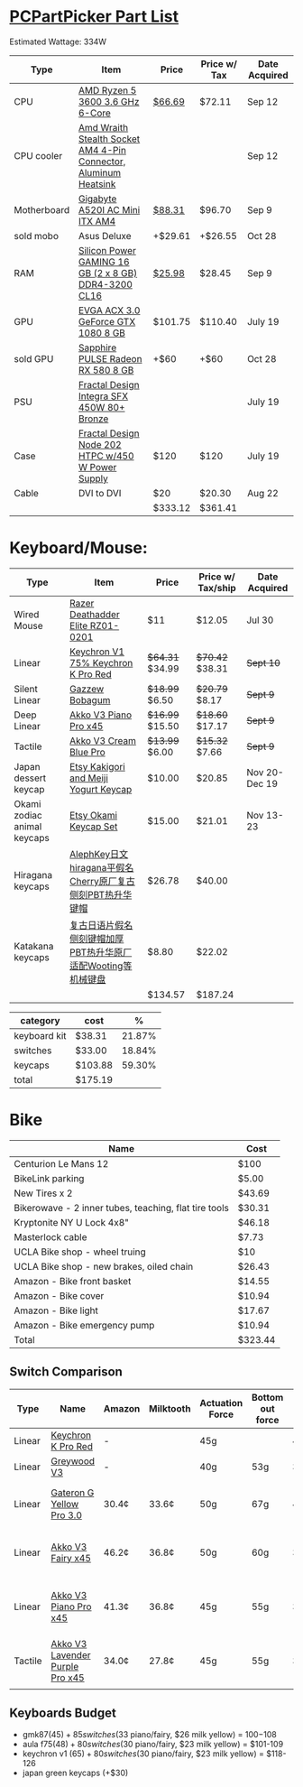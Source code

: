  # [PCPartPicker Part List](https://pcpartpicker.com/list/9HWVJy)
Estimated Wattage: 334W

| Type        | Item                                                                                                                                                                                     | Price                                                                                               | Price w/ Tax | Date Acquired |
| ----------- | ---------------------------------------------------------------------------------------------------------------------------------------------------------------------------------------- | --------------------------------------------------------------------------------------------------- | ------------ | ------------- |
| CPU         | [AMD Ryzen 5 3600 3.6 GHz 6-Core](https://pcpartpicker.com/product/9nm323/amd-ryzen-5-3600-36-thz-6-core-processor-100-100000031box)                                                     | [$66.69](https://www.ebay.com/itm/395619960557)                                                     | $72.11       | Sep 12        |
| CPU cooler  | [Amd Wraith Stealth Socket AM4 4-Pin Connector, Aluminum Heatsink](https://pcpartpicker.com/product/ht2bt6/placeholder-)                                                                 |                                                                                                     |              | Sep 12        |
| Motherboard | [Gigabyte A520I AC Mini ITX AM4](https://pcpartpicker.com/product/s6tKHx/gigabyte-a520i-ac-mini-itx-am4-motherboard-a520i-ac)                                                            | [$88.31](https://www.amazon.com/gp/product/B08F7BHDLY/ref=ppx_od_dt_b_asin_title_s00?ie=UTF8&psc=1) | $96.70       | Sep 9         |
| sold mobo   | Asus Deluxe                                                                                                                                                                              | +$29.61                                                                                             | +$26.55      | Oct 28        |
| RAM         | [Silicon Power GAMING 16 GB (2 x 8 GB) DDR4-3200 CL16](https://pcpartpicker.com/product/P4FKHx/silicon-power-sp016gxlzu320bdaj5-16-gb-2-x-8-gb-ddr4-3200-cl16-memory-sp016gxlzu320bdaj5) | [$25.98](https://www.ebay.com/itm/256625508026)                                                     | $28.45       | Sep 9         |
| GPU         | [EVGA ACX 3.0 GeForce GTX 1080 8 GB](https://pcpartpicker.com/product/bNcMnQ/evga-video-card-08gp46286)                                                                                  | $101.75                                                                                             | $110.40      | July 19       |
| sold GPU    | [Sapphire PULSE Radeon RX 580 8 GB](https://pcpartpicker.com/product/y2DzK8/sapphire-radeon-rx-580-8gb-pulse-video-card-11265-05)                                                        | +$60                                                                                                | +$60         | Oct 28        |
| PSU         | [Fractal Design Integra SFX 450W 80+ Bronze](https://pcpartpicker.com/product/sFfmP6/fractal-design-power-supply-fdpsuin3b450w)                                                          |                                                                                                     |              | July 19       |
| Case        | [Fractal Design Node 202 HTPC w/450 W Power Supply](https://pcpartpicker.com/product/XbKhP6/fractal-design-case-fdmcanode202aaus)                                                        | $120                                                                                                | $120         | July 19       |
| Cable       | DVI to DVI                                                                                                                                                                               | $20                                                                                                 | $20.30       | Aug 22        |
|             |                                                                                                                                                                                          | $333.12                                                                                             | $361.41      |               |
# Keyboard/Mouse:

| Type                        | Item                                                                                                                                                                                     | Price             | Price w/ Tax/ship | Date Acquired |
| --------------------------- | ---------------------------------------------------------------------------------------------------------------------------------------------------------------------------------------- | ----------------- | ----------------- | ------------- |
| Wired Mouse                 | [Razer Deathadder Elite RZ01-0201](https://www.ebay.com/itm/305685843033)                                                                                                                | $11               | $12.05            | Jul 30        |
| Linear                      | [Keychron V1 75% Keychron K Pro Red](https://www.amazon.com/dp/B09NLW62PN?ref=ppx_yo2ov_dt_b_fed_asin_title)                                                                             | ~~$64.31~~ $34.99 | ~~$70.42~~ $38.31 | ~~Sept 10~~   |
| Silent Linear               | [Gazzew Bobagum](https://milktooth.com/products/switches/bobagum)                                                                                                                        | ~~$18.99~~ $6.50  | ~~$20.79~~ $8.17  | ~~Sept 9~~    |
| Deep Linear                 | [Akko V3 Piano Pro x45](https://milktooth.com/products/switches/piano-pro)                                                                                                               | ~~$16.99~~ $15.50 | ~~$18.60~~ $17.17 | ~~Sept 9~~    |
| Tactile                     | [Akko V3 Cream Blue Pro](https://milktooth.com/products/switches/cream-blue-pro)                                                                                                         | ~~$13.99~~ $6.00  | ~~$15.32~~ $7.66  | ~~Sept 9~~    |
| Japan dessert keycap        | [Etsy Kakigori and Meiji Yogurt Keycap](https://www.etsy.com/listing/191062383/custom-esc-keycap-for-cherry-mx-swtich?transaction_id=4320356917)                                         | $10.00            | $20.85            | Nov 20-Dec 19 |
| Okami zodiac animal keycaps | [Etsy Okami Keycap Set](https://www.etsy.com/listing/1409857771/okami-keycap-set?ref=hp_active-mission-recs-rv-1-1)                                                                      | $15.00            | $21.01            | Nov 13-23     |
| Hiragana keycaps            | [AlephKey日文hiragana平假名Cherry原厂复古侧刻PBT热升华键帽](https://item.taobao.com/item.htm?from=cart&id=741224917679&skuId=5114618109951&spm=a1z0d.6639537%2F202410.item.d741224917679.c6e27484DCMPK1) | $26.78            | $40.00            |               |
| Katakana keycaps            | [复古日语片假名侧刻键帽加厚PBT热升华原厂适配Wooting等机械键盘](https://item.taobao.com/item.htm?from=cart&id=834778981225&spm=a1z0d.6639537%2F202410.item.d834778981225.c6e27484DCMPK1)                           | $8.80             | $22.02            |               |
|                             |                                                                                                                                                                                          | $134.57           | $187.24           |               |

| category     | cost    | %      |
| ------------ | ------- | ------ |
| keyboard kit | $38.31  | 21.87% |
| switches     | $33.00  | 18.84% |
| keycaps      | $103.88 | 59.30% |
| total        | $175.19 |        |

# Bike

| Name                                                  | Cost       |
| ----------------------------------------------------- | ---------- |
| Centurion Le Mans 12                                  | $100       |
| BikeLink parking                                      | $5.00      |
| New Tires x 2                                         | $43.69     |
| Bikerowave - 2 inner tubes, teaching, flat tire tools | $30.31     |
| Kryptonite NY U Lock 4x8"                             | $46.18     |
| Masterlock cable                                      | $7.73      |
| UCLA Bike shop - wheel truing                         | $10        |
| UCLA Bike shop - new brakes, oiled chain              | $26.43     |
| Amazon - Bike front basket                            | $14.55<br> |
| Amazon - Bike cover                                   | $10.94     |
| Amazon - Bike light                                   | $17.67     |
| Amazon - Bike emergency pump                          | $10.94     |
| Total                                                 | $323.44    |

## Switch Comparison
| Type    | Name                                                                                           | Amazon | Milktooth | Actuation Force | Bottom out force | Total Travel | Descriptors                                               |
| ------- | ---------------------------------------------------------------------------------------------- | ------ | --------- | --------------- | ---------------- | ------------ | --------------------------------------------------------- |
| Linear  | [Keychron K Pro Red](https://www.keychron.com/products/keychron-k-pro-switch)                  | -      |           | 45g             |                  | 4mm          | Quiet, Office/gaming                                      |
| Linear  | [Greywood V3](https://epomaker.com/products/leobog-graywood-v3-switch-set)                     | -      |           | 40g             | 53g              | 3.6mm        |                                                           |
| Linear  | [Gateron G Yellow Pro 3.0](https://milktooth.com/products/switches/g-pro-3-yellow)             | 30.4¢  | 33.6¢     | 50g             | 67g              | 4mm          | high-pitched, **creamy**, resonant, polished              |
| Linear  | [Akko V3 Fairy x45](https://milktooth.com/products/switches/fairy)                             | 46.2¢  | 36.8¢     | 50g             | 60g              | 3.3mm        | **muted**, polished, mild, neutral, subtle                |
| Linear  | [Akko V3 Piano Pro x45](https://milktooth.com/products/switches/piano-pro)                     | 41.3¢  | 36.8¢     | 45g             | 55g              | 3.5mm        | **clacky**, creamy, **resonant**, silky, bouncy, polished |
| Tactile | [Akko V3 Lavender Purple Pro x45](https://milktooth.com/products/switches/lavender-purple-pro) | 34.0¢  | 27.8¢     | 45g             | 55g              | 3.8mm        | accented, **snappy**, bouncy, polished                    |
|         |                                                                                                |        |           |                 |                  |              |                                                           |
## Keyboards Budget
- gmk87($45) + 85 switches ($33 piano/fairy, $26 milk yellow) = $100-$108
- aula f75($48) + 80 switches ($30 piano/fairy, $23 milk yellow) = $101-109
- keychron v1 ($65) + 80 switches ($30 piano/fairy, $23 milk yellow) = $118-126
- japan green keycaps (+$30)                         

